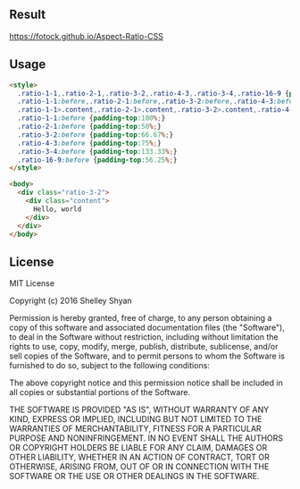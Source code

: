 ## Result
https://fotock.github.io/Aspect-Ratio-CSS

 

## Usage
```html
<style>
  .ratio-1-1,.ratio-2-1,.ratio-3-2,.ratio-4-3,.ratio-3-4,.ratio-16-9 {position:relative;overflow:hidden;}
  .ratio-1-1:before,.ratio-2-1:before,.ratio-3-2:before,.ratio-4-3:before,.ratio-3-4:before,.ratio-16-9:before {display:block;content:"";width:100%;}
  .ratio-1-1>.content,.ratio-2-1>.content,.ratio-3-2>.content,.ratio-4-3>.content,.ratio-3-4>.content,.ratio-16-9>.content {position: absolute;top:0;left:0;right:0;bottom:0;}
  .ratio-1-1:before {padding-top:100%;}
  .ratio-2-1:before {padding-top:50%;}
  .ratio-3-2:before {padding-top:66.67%;}
  .ratio-4-3:before {padding-top:75%;}
  .ratio-3-4:before {padding-top:133.33%;}
  .ratio-16-9:before {padding-top:56.25%;}
</style>

<body>
  <div class="ratio-3-2">
    <div class="content">
      Hello, world
    </div>
  </div>
</body>
```

## License
MIT License

Copyright (c) 2016 Shelley Shyan

Permission is hereby granted, free of charge, to any person obtaining a copy
of this software and associated documentation files (the "Software"), to deal
in the Software without restriction, including without limitation the rights
to use, copy, modify, merge, publish, distribute, sublicense, and/or sell
copies of the Software, and to permit persons to whom the Software is
furnished to do so, subject to the following conditions:

The above copyright notice and this permission notice shall be included in all
copies or substantial portions of the Software.

THE SOFTWARE IS PROVIDED "AS IS", WITHOUT WARRANTY OF ANY KIND, EXPRESS OR
IMPLIED, INCLUDING BUT NOT LIMITED TO THE WARRANTIES OF MERCHANTABILITY,
FITNESS FOR A PARTICULAR PURPOSE AND NONINFRINGEMENT. IN NO EVENT SHALL THE
AUTHORS OR COPYRIGHT HOLDERS BE LIABLE FOR ANY CLAIM, DAMAGES OR OTHER
LIABILITY, WHETHER IN AN ACTION OF CONTRACT, TORT OR OTHERWISE, ARISING FROM,
OUT OF OR IN CONNECTION WITH THE SOFTWARE OR THE USE OR OTHER DEALINGS IN THE
SOFTWARE.
